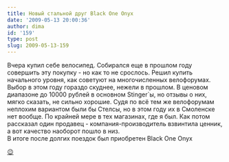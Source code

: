 ```yaml
---
title: Новый стальной друг Black One Onyx
date: '2009-05-13 20:00:36'
author: dima
id: '159'
type: post
slug: 2009-05-13-159
---
```


Вчера купил себе велосипед. Собирался еще в прошлом году совершить эту покупку - но как то не срослось. Решил купить начального уровня, как советуют на многочисленных велофорумах. Выбор в этом году гораздо скуднее, нежели в прошлом. В ценовом диапазоне до 10000 рублей в основном Stinger\`ы, но отзывы о них, мягко сказать, не сильно хорошие. Судя по всё тем же велофорумам неплохим вариантом были бы Стелсы, но в этом году их в Смоленске нет вообще. По крайней мере в тех магазинах, где я был. Как потом рассказал один продавец - компания-производитель взвинтила ценник, а вот качество наоборот пошло в низ.  
В итоге после долгих поездок был приобретен Black One Onyx

[😉](/uploads/_bl/1/07802.jpg "Нажмите, для просмотра в полном размере...")